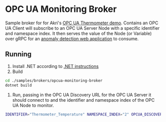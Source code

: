 # OPC UA Monitoring Broker
Sample broker for for Akri's [OPC UA Thermometer demo](https://docs.akri.sh/demos/opc-thermometer-demo). Contains an OPC UA Client will subscribe to an OPC UA Server Node with a specific identifier and namespace index. It then serves the value of the Node (or Variable) over gRPC for an [anomaly detection web application](../../apps/anomaly-detection-app) to consume. 

## Running
1. Install .NET according to [.NET instructions](https://docs.microsoft.com/dotnet/core/install/linux-ubuntu)
1. Build
```sh
cd ./samples/brokers/opcua-monitoring-broker
dotnet build
```
1. Run, passing in the OPC UA Discovery URL for the OPC UA Server it should connect to and the identifier and namespace index of the OPC UA Node to monitor.
```sh
IDENTIFIER="Thermometer_Temperature" NAMESPACE_INDEX="2" OPCUA_DISCOVERY_URL="opc.tcp://10.2.3.4:4556/Some/Path" dotnet run
```
